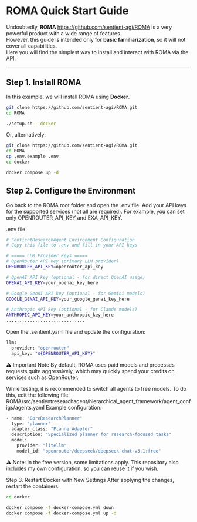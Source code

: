 # ROMA Quick Start Guide

Undoubtedly, **ROMA** https://github.com/sentient-agi/ROMA is a very powerful product with a wide range of features.  
However, this guide is intended only for **basic familiarization**, so it will not cover all capabilities.  
Here you will find the simplest way to install and interact with ROMA via the API.

---

## Step 1. Install ROMA

In this example, we will install ROMA using **Docker**.

```bash
git clone https://github.com/sentient-agi/ROMA.git
cd ROMA

./setup.sh --docker
```

Or, alternatively:

```bash
git clone https://github.com/sentient-agi/ROMA.git
cd ROMA
cp .env.example .env
cd docker

docker compose up -d
```

## Step 2. Configure the Environment
Go back to the ROMA root folder and open the .env file.
Add your API keys for the supported services (not all are required).
For example, you can set only OPENROUTER_API_KEY and EXA_API_KEY.

.env file
```bash
# SentientResearchAgent Environment Configuration
# Copy this file to .env and fill in your API keys

# ===== LLM Provider Keys =====
# OpenRouter API key (primary LLM provider)
OPENROUTER_API_KEY=openrouter_api_key

# OpenAI API key (optional - for direct OpenAI usage)
OPENAI_API_KEY=your_openai_key_here

# Google GenAI API key (optional - for Gemini models)
GOOGLE_GENAI_API_KEY=your_google_genai_key_here

# Anthropic API key (optional - for Claude models)
ANTHROPIC_API_KEY=your_anthropic_key_here
..............................
```

Open the .sentient.yaml file and update the configuration:

```bash
llm:
  provider: "openrouter"
  api_key: "${OPENROUTER_API_KEY}"
```
⚠️ Important Note
By default, ROMA uses paid models and processes requests quite aggressively, which may quickly spend your credits on services such as OpenRouter.

While testing, it is recommended to switch all agents to free models.
To do this, edit the following file:
ROMA/src/sentientresearchagent/hierarchical_agent_framework/agent_configs/agents.yaml
Example configuration:

```bash
- name: "CoreResearchPlanner"
  type: "planner"
  adapter_class: "PlannerAdapter"
  description: "Specialized planner for research-focused tasks"
  model:
    provider: "litellm"
    model_id: "openrouter/deepseek/deepseek-chat-v3.1:free"
```
⚠️ Note: In the free version, some limitations apply.
This repository also includes my own configuration, so you can reuse it if you wish.

Step 3. Restart Docker with New Settings
After applying the changes, restart the containers:

```bash
cd docker

docker compose -f docker-compose.yml down
docker compose -f docker-compose.yml up -d
```
